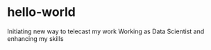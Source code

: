 # hello-world
Initiating new way to telecast my work
Working as Data Scientist and enhancing my skills
